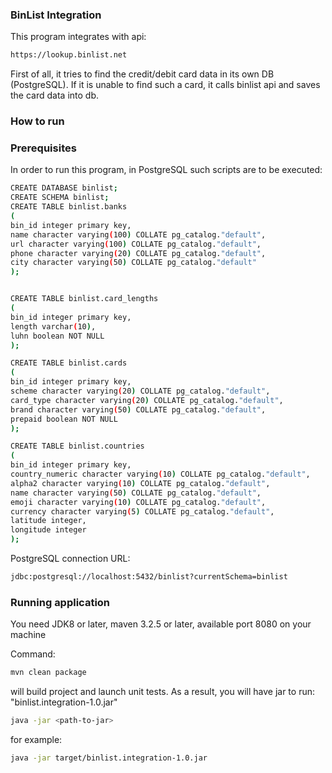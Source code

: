### BinList Integration

This program integrates with api:
```bash
https://lookup.binlist.net
```
First of all, it tries to find the credit/debit card data in its own DB (PostgreSQL). 
If it is unable to find such a card, it calls binlist api and saves the card data into db.

### How to run

### Prerequisites

In order to run this program, in PostgreSQL such scripts are to be executed:
```bash
CREATE DATABASE binlist;
CREATE SCHEMA binlist;
CREATE TABLE binlist.banks
(
bin_id integer primary key,
name character varying(100) COLLATE pg_catalog."default",
url character varying(100) COLLATE pg_catalog."default",
phone character varying(20) COLLATE pg_catalog."default",
city character varying(50) COLLATE pg_catalog."default"
);


CREATE TABLE binlist.card_lengths
(
bin_id integer primary key,
length varchar(10),
luhn boolean NOT NULL
);

CREATE TABLE binlist.cards
(
bin_id integer primary key,
scheme character varying(20) COLLATE pg_catalog."default",
card_type character varying(20) COLLATE pg_catalog."default",
brand character varying(50) COLLATE pg_catalog."default",
prepaid boolean NOT NULL
);

CREATE TABLE binlist.countries
(
bin_id integer primary key,
country_numeric character varying(10) COLLATE pg_catalog."default",
alpha2 character varying(10) COLLATE pg_catalog."default",
name character varying(50) COLLATE pg_catalog."default",
emoji character varying(10) COLLATE pg_catalog."default",
currency character varying(5) COLLATE pg_catalog."default",
latitude integer,
longitude integer
);
```
PostgreSQL connection URL:
```bash
jdbc:postgresql://localhost:5432/binlist?currentSchema=binlist
```

### Running application

You need JDK8 or later, maven 3.2.5 or later, available port 8080 on your machine

Command:
```bash
mvn clean package
```
will build project and launch unit tests.
As a result, you will have jar to run: "binlist.integration-1.0.jar"
```bash
java -jar <path-to-jar>
```
for example:
```bash
java -jar target/binlist.integration-1.0.jar
```
